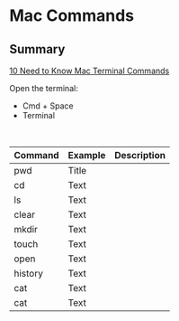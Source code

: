 # Mac Commands

## Summary

[10 Need to Know Mac Terminal Commands](https://youtu.be/jpXX3W0Qfhs)

Open the terminal:
- Cmd + Space
- Terminal

<br/>

| Command     | Example     | Description |
| ----------- | ----------- | ----------- |
| pwd        | Title       |             | 
| cd   | Text        |             | 
| ls   | Text        |             | 
| clear   | Text        |             | 
| mkdir   | Text        |             | 
| touch   | Text        |             | 
| open    | Text        |             |
| history    | Text        |             |
| cat    | Text        |             |
| cat    | Text        |             |
